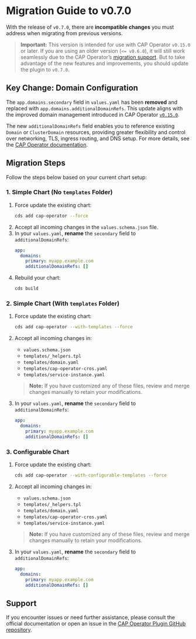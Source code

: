 # Migration Guide to v0.7.0

With the release of `v0.7.0`, there are **incompatible changes** you must address when migrating from previous versions.

> **Important:** This version is intended for use with CAP Operator `v0.15.0` or later. If you are using an older version (`<= v0.6.0`), it will still work seamlessly due to the CAP Operator’s [migration support](https://sap.github.io/cap-operator/docs/usage/domain-management/#migration-support). But to take advantage of the new features and improvements, you should update the plugin to `v0.7.0`.

## Key Change: Domain Configuration

The `app.domains.secondary` field in `values.yaml` has been **removed** and replaced with `app.domains.additionalDomainRefs`. This update aligns with the improved domain management introduced in CAP Operator [`v0.15.0`](https://github.com/SAP/cap-operator/releases/tag/v0.15.0).

The new `additionalDomainRefs` field enables you to reference existing `Domain` or `ClusterDomain` resources, providing greater flexibility and control over networking, TLS, ingress routing, and DNS setup. For more details, see the [CAP Operator documentation](https://sap.github.io/cap-operator/docs/usage/domain-management).

## Migration Steps

Follow the steps below based on your current chart setup:

### 1. Simple Chart (No `templates` Folder)

1. Force update the existing chart:
    ```sh
    cds add cap-operator --force
    ```
2. Accept all incoming changes in the `values.schema.json` file.
3. In your `values.yaml`, **rename** the `secondary` field to `additionalDomainRefs`:
    ```yaml
    app:
      domains:
        primary: myapp.example.com
        additionalDomainRefs: []
    ```
4. Rebuild your chart:
    ```sh
    cds build
    ```

### 2. Simple Chart (With `templates` Folder)

1. Force update the existing chart:
    ```sh
    cds add cap-operator --with-templates --force
    ```
2. Accept all incoming changes in:
    - `values.schema.json`
    - `templates/_helpers.tpl`
    - `templates/domain.yaml`
    - `templates/cap-operator-cros.yaml`
    - `templates/service-instance.yaml`

    > **Note:** If you have customized any of these files, review and merge changes manually to retain your modifications.

3. In your `values.yaml`, **rename** the `secondary` field to `additionalDomainRefs`:
    ```yaml
    app:
      domains:
        primary: myapp.example.com
        additionalDomainRefs: []
    ```

### 3. Configurable Chart

1. Force update the existing chart:
    ```sh
    cds add cap-operator --with-configurable-templates --force
    ```
2. Accept all incoming changes in:
    - `values.schema.json`
    - `templates/_helpers.tpl`
    - `templates/domain.yaml`
    - `templates/cap-operator-cros.yaml`
    - `templates/service-instance.yaml`

    > **Note:** If you have customized any of these files, review and merge changes manually to retain your modifications.

3. In your `values.yaml`, **rename** the `secondary` field to `additionalDomainRefs`:
    ```yaml
    app:
      domains:
        primary: myapp.example.com
        additionalDomainRefs: []

## Support

If you encounter issues or need further assistance, please consult the official documentation or open an issue in the [CAP Operator Plugin GitHub repository](https://github.com/cap-js/cap-operator-plugin/issues).
